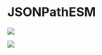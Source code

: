 # JSONPathESM

<a href="https://nodei.co/npm/JSONPathESM/"><img src="https://nodei.co/npm/JSONPathESM.png"></a>


<img src="https://badgen.net/bundlephobia/minzip/JSONPathESM">